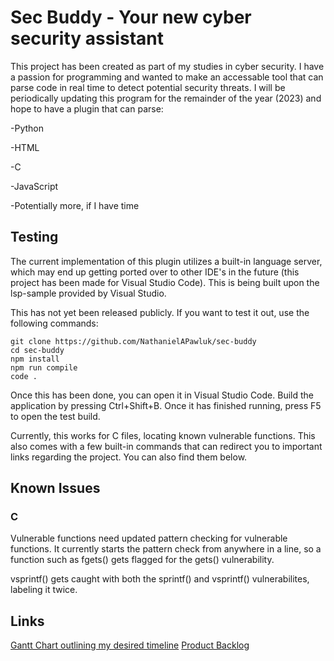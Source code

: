 # Sec Buddy - Your new cyber security assistant

This project has been created as part of my studies in cyber security. I have a passion for programming and wanted to make an accessable tool that can parse code in real time to detect potential security threats.
I will be periodically updating this program for the remainder of the year (2023) and hope to have a plugin that can parse:

-Python

-HTML

-C

-JavaScript

-Potentially more, if I have time

## Testing

The current implementation of this plugin utilizes a built-in language server, which may end up getting ported over to other IDE's in the future (this project has been made for Visual Studio Code). This is being built upon the lsp-sample provided by Visual Studio.

This has not yet been released publicly. If you want to test it out, use the following commands:

```
git clone https://github.com/NathanielAPawluk/sec-buddy
cd sec-buddy
npm install
npm run compile
code .
```

Once this has been done, you can open it in Visual Studio Code. Build the application by pressing Ctrl+Shift+B. Once it has finished running, press F5 to open the test build. 

Currently, this works for C files, locating known vulnerable functions. This also comes with a few built-in commands that can redirect you to important links regarding the project. You can also find them below.

## Known Issues
### C
Vulnerable functions need updated pattern checking for vulnerable functions. It currently starts the pattern check from anywhere in a line, so a function such as fgets() gets flagged for the gets() vulnerability.

vsprintf() gets caught with both the sprintf() and vsprintf() vulnerabilites, labeling it twice.

## Links
[Gantt Chart outlining my desired timeline](https://docs.google.com/spreadsheets/d/1GuXvdTbiaAUqEo6yg0PqPoB8BL2E7ebxp7SBiiyEnoo/edit?usp=sharing)
[Product Backlog](https://docs.google.com/document/d/1ajQbIBILqC7eJM0Bc9Ylj9J7tyNvx90QQ41-XbVyMLs/edit?usp=sharing)

